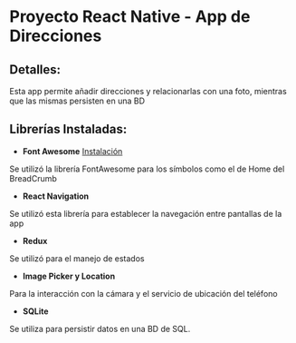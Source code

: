 # Proyecto React Native - App de Direcciones

## Detalles:

Esta app permite añadir direcciones y relacionarlas con una foto, mientras que las mismas persisten en una BD


## Librerías Instaladas:

- **Font Awesome** [Instalación](https://fontawesome.com/docs/web/use-with/react-native)

Se utilizó la librería FontAwesome para los símbolos como el de Home del BreadCrumb

- **React Navigation**

Se utilizó esta librería para establecer la navegación entre pantallas de la app

- **Redux**

Se utilizó para el manejo de estados

- **Image Picker y Location** 

Para la interacción con la cámara y el servicio de ubicación del teléfono

- **SQLite**

Se utiliza para persistir datos en una BD de SQL.